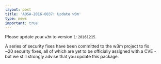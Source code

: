 ```yaml
---
layout: post
title: 'AOSA-2016-0037: Update w3m'
type: news
important: true
---
```


Please update your `w3m` to version `1:20161215`.

A series of security fixes have been committed to the w3m project to fix ~20 security fixes, all of which are yet to be officially assigned with a CVE - but we still strongly advise that you update this package.